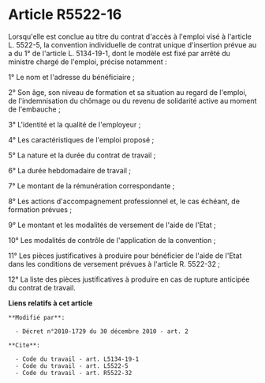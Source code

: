 # Article R5522-16

Lorsqu'elle est conclue au titre du contrat d'accès à l'emploi visé à l'article L. 5522-5, la convention individuelle de
contrat unique d'insertion prévue au a du 1° de l'article L. 5134-19-1, dont le modèle est fixé par arrêté du ministre chargé
de l'emploi, précise notamment : 

1° Le nom et l'adresse du bénéficiaire ; 

2° Son âge, son niveau de formation et sa situation au regard de l'emploi, de l'indemnisation du chômage ou du revenu de
solidarité active au moment de l'embauche ; 

3° L'identité et la qualité de l'employeur ; 

4° Les caractéristiques de l'emploi proposé ; 

5° La nature et la durée du contrat de travail ; 

6° La durée hebdomadaire de travail ; 

7° Le montant de la rémunération correspondante ; 

8° Les actions d'accompagnement professionnel et, le cas échéant, de formation prévues ; 

9° Le montant et les modalités de versement de l'aide de l'Etat ; 

10° Les modalités de contrôle de l'application de la convention ; 

11° Les pièces justificatives à produire pour bénéficier de l'aide de l'Etat dans les conditions de versement prévues à
l'article R. 5522-32 ; 

12° La liste des pièces justificatives à produire en cas de rupture anticipée du contrat de travail.

**Liens relatifs à cet article**

	**Modifié par**:

	  - Décret n°2010-1729 du 30 décembre 2010 - art. 2

	**Cite**:

	  - Code du travail - art. L5134-19-1
	  - Code du travail - art. L5522-5
	  - Code du travail - art. R5522-32
